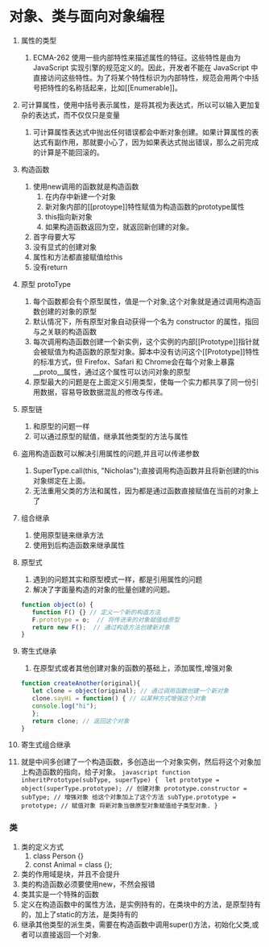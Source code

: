 # 对象、类与面向对象编程

1. 属性的类型
   1. ECMA-262 使用一些内部特性来描述属性的特征。这些特性是由为 JavaScript 实现引擎的规范定义的。因此，开发者不能在 JavaScript 中直接访问这些特性。为了将某个特性标识为内部特性，规范会用两个中括号把特性的名称括起来，比如[[Enumerable]]。
2. 可计算属性，使用中括号表示属性，是将其视为表达式，所以可以输入更加复杂的表达式，而不仅仅只是变量
   1. 可计算属性表达式中抛出任何错误都会中断对象创建。如果计算属性的表达式有副作用，那就要小心了，因为如果表达式抛出错误，那么之前完成的计算是不能回滚的。
3. 构造函数 
   1. 使用new调用的函数就是构造函数
      1. 在内存中新建一个对象
      2. 新对象内部的[[protoype]]特性赋值为构造函数的prototype属性
      3. this指向新对象
      4. 如果构造函数返回为空，就返回新创建的对象。
   2. 首字母要大写
   3. 没有显式的创建对象
   4. 属性和方法都直接赋值给this
   5. 没有return
4. 原型 protoType 
   1. 每个函数都会有个原型属性，值是一个对象,这个对象就是通过调用构造函数创建的对象的原型
   2. 默认情况下，所有原型对象自动获得一个名为 constructor 的属性，指回与之关联的构造函数
   3. 每次调用构造函数创建一个新实例，这个实例的内部[[Prototype]]指针就会被赋值为构造函数的原型对象。脚本中没有访问这个[[Prototype]]特性的标准方式，但 Firefox、Safari 和 Chrome会在每个对象上暴露__proto__属性，通过这个属性可以访问对象的原型
   4. 原型最大的问题是在上面定义引用类型，使每一个实力都共享了同一份引用数据，容易导致数据混乱的修改与传递。
5. 原型链
   1. 和原型的问题一样
   2. 可以通过原型的赋值，继承其他类型的方法与属性
6. 盗用构造函数可以解决引用属性的问题,并且可以传递参数
   1. SuperType.call(this, "Nicholas");直接调用构造函数并且将新创建的this对象绑定在上面。
   2. 无法重用父类的方法和属性，因为都是通过函数直接赋值在当前的对象上了
7. 组合继承
   1. 使用原型链来继承方法
   2. 使用到后构造函数来继承属性

8. 原型式
   1. 遇到的问题其实和原型模式一样，都是引用属性的问题
   2. 解决了字面量构造的对象的批量创建的问题。
   ```javascript
   function object(o) { 
      function F() {} // 定义一个新的构造方法
      F.prototype = o;  // 将传进来的对象赋值给原型
      return new F();  // 通过构造方法创建新对象
   }
   ```
9. 寄生式继承
   1. 在原型式或者其他创建对象的函数的基础上，添加属性,增强对象
   ```javascript
   function createAnother(original){ 
      let clone = object(original); // 通过调用函数创建一个新对象
      clone.sayHi = function() { // 以某种方式增强这个对象
      console.log("hi"); 
      }; 
      return clone; // 返回这个对象
   }
   ```

10. 寄生式组合继承
   1.  就是中间多创建了一个构造函数，多创造出一个对象实例，然后将这个对象加上构造函数的指向，给子对象。
    ```javascript
   function inheritPrototype(subType, superType) { 
      let prototype = object(superType.prototype); // 创建对象
      prototype.constructor = subType; // 增强对象 给这个对象加上了这个方法
      subType.prototype = prototype; // 赋值对象 将新对象当做原型对象赋值给子类型对象.
   }
    ```

### 类
1. 类的定义方式
   1. class Person {}
   2. const Animal = class {};
2. 类的作用域是块，并且不会提升
3. 类的构造函数必须要使用new，不然会报错
4. 类其实是一个特殊的函数
5. 定义在构造函数中的属性方法，是实例持有的，在类块中的方法，是原型持有的，加上了static的方法，是类持有的
6. 继承其他类型的派生类，需要在构造函数中调用super()方法，初始化父类,或者可以直接返回一个对象.